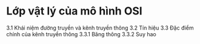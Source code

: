 # Lớp vật lý của mô hình OSI
3.1 Khái niệm đường truyền và kênh truyền thông
3.2 Tín hiệu
3.3 Đặc điểm chính của kênh truyền thông
3.3.1 Băng thông
3.3.2 Suy hao
